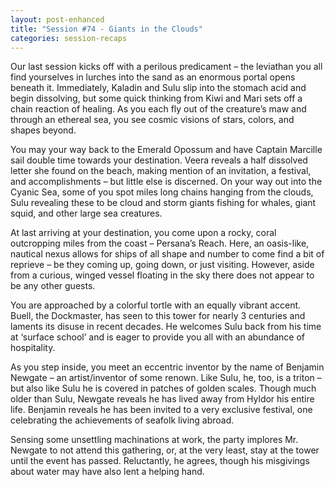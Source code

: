 ```yaml
---
layout: post-enhanced
title: "Session #74 - Giants in the Clouds"
categories: session-recaps
---
```


Our last session kicks off with a perilous predicament – the leviathan you all find yourselves in lurches into the sand as an enormous portal opens beneath it. Immediately, Kaladin and Sulu slip into the stomach acid and begin dissolving, but some quick thinking from Kiwi and Mari sets off a chain reaction of healing. As you each fly out of the creature’s maw and through an ethereal sea, you see cosmic visions of stars, colors, and shapes beyond.

You may your way back to the Emerald Opossum and have Captain Marcille sail double time towards your destination. Veera reveals a half dissolved letter she found on the beach, making mention of an invitation, a festival, and accomplishments – but little else is discerned. On your way out into the Cyanic Sea, some of you spot miles long chains hanging from the clouds, Sulu revealing these to be cloud and storm giants fishing for whales, giant squid, and other large sea creatures.

At last arriving at your destination, you come upon a rocky, coral outcropping miles from the coast – Persana’s Reach. Here, an oasis-like, nautical nexus allows for ships of all shape and number to come find a bit of reprieve – be they coming up, going down, or just visiting. However, aside from a curious, winged vessel floating in the sky there does not appear to be any other guests.

You are approached by a colorful tortle with an equally vibrant accent. Buell, the Dockmaster, has seen to this tower for nearly 3 centuries and laments its disuse in recent decades. He welcomes Sulu back from his time at ‘surface school’ and is eager to provide you all with an abundance of hospitality.

As you step inside, you meet an eccentric inventor by the name of Benjamin Newgate – an artist/inventor of some renown. Like Sulu, he, too, is a triton – but also like Sulu he is covered in patches of golden scales. Though much older than Sulu, Newgate reveals he has lived away from Hyldor his entire life. Benjamin reveals he has been invited to a very exclusive festival, one celebrating the achievements of seafolk living abroad.

Sensing some unsettling machinations at work, the party implores Mr. Newgate to not attend this gathering, or, at the very least, stay at the tower until the event has passed. Reluctantly, he agrees, though his misgivings about water may have also lent a helping hand.
